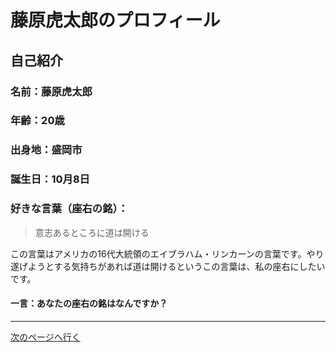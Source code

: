# 藤原虎太郎のプロフィール

## 自己紹介
### 名前：藤原虎太郎
### 年齢：20歳
### 出身地：盛岡市
### 誕生日：10月8日
### 好きな言葉（座右の銘）：  
> 意志あるところに道は開ける  

この言葉はアメリカの16代大統領のエイブラハム・リンカーンの言葉です。やり遂げようとする気持ちがあれば道は開けるというこの言葉は、私の座右にしたいです。
#### 一言：あなたの座右の銘はなんですか？
-----
[次のページへ行く](./profilepage%20copy.md)